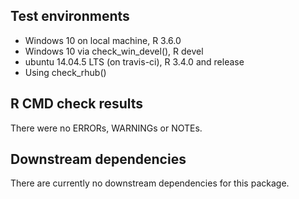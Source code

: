 ## Test environments
* Windows 10 on local machine, R 3.6.0
* Windows 10 via check_win_devel(), R devel
* ubuntu 14.04.5 LTS (on travis-ci), R 3.4.0 and release
* Using check_rhub()

## R CMD check results
There were no ERRORs, WARNINGs or NOTEs.

## Downstream dependencies
There are currently no downstream dependencies for this package.
